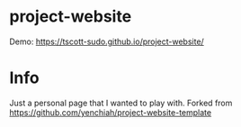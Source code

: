 # project-website
Demo: https://tscott-sudo.github.io/project-website/

# Info
Just a personal page that I wanted to play with. Forked from https://github.com/yenchiah/project-website-template